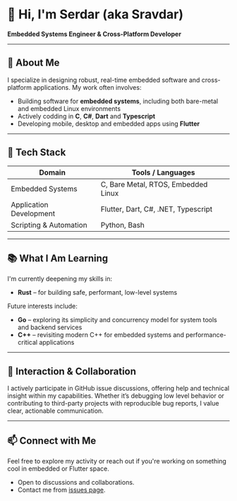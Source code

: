 # 👋 Hi, I'm Serdar (aka Sravdar)

**Embedded Systems Engineer & Cross-Platform Developer**

---

## 🧭 About Me

I specialize in designing robust, real-time embedded software and cross-platform applications. My work often involves:

- Building software for **embedded systems**, including both bare-metal and embedded Linux environments
- Actively codding in **C**, **C#**, **Dart** and **Typescript**
- Developing mobile, desktop and embedded apps using **Flutter**

---

## 🔌 Tech Stack

| Domain                  | Tools / Languages                      |
|------------------------|----------------------------------------|
| Embedded Systems       | C, Bare Metal, RTOS, Embedded Linux    |
| Application Development| Flutter, Dart, C#, .NET, Typescript    |
| Scripting & Automation | Python, Bash                           |

---

## 📚 What I Am Learning

I'm currently deepening my skills in:

* **Rust** – for building safe, performant, low-level systems

Future interests include:

* **Go** – exploring its simplicity and concurrency model for system tools and backend services
* **C++** – revisiting modern C++ for embedded systems and performance-critical applications

---

## 💬 Interaction & Collaboration

I actively participate in GitHub issue discussions, offering help and technical insight within my capabilities. Whether it’s debugging low level behavior or contributing to third-party projects with reproducible bug reports, I value clear, actionable communication.

---

## 📫 Connect with Me

Feel free to explore my activity or reach out if you're working on something cool in embedded or Flutter space.

- Open to discussions and collaborations.
- Contact me from [issues page](https://github.com/Sravdar/Sravdar/issues).
